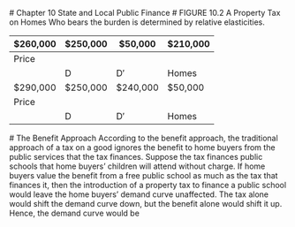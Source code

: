 \# Chapter 10 State and Local Public Finance # FIGURE 10.2 A Property Tax on Homes Who bears the burden is determined by relative elasticities.

| $260,000 | $250,000 | $50,000  | $210,000 |
| -------- | -------- | -------- | -------- |
| Price    |          |          |          |
|          | D        | D′       | Homes    |
| $290,000 | $250,000 | $240,000 | $50,000  |
| Price    |          |          |          |
|          | D        | D′       | Homes    |

\# The Benefit Approach According to the benefit approach, the traditional approach of a tax on a good ignores the benefit to home buyers from the public services that the tax finances. Suppose the tax finances public schools that home buyers’ children will attend without charge. If home buyers value the benefit from a free public school as much as the tax that finances it, then the introduction of a property tax to finance a public school would leave the home buyers’ demand curve unaffected. The tax alone would shift the demand curve down, but the benefit alone would shift it up. Hence, the demand curve would be